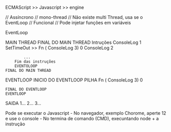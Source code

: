 ECMAScript >> Javascript >> engine

// Assíncrono
// mono-thread
//      Não existe multi Thread, usa se o EventLoop
// Funcional
//      Pode injetar funções em variáveis

EventLoop

MAIN THREAD
    FINAL DO MAIN THREAD
        Intruções
            ConsoleLog 1
            SetTimeOut >> Fn ( ConsoleLog 3) 0
            ConsoleLog 2

            ...
        Fim das instruções
        EVENTOLOOP
    FINAL DO MAIN THREAD

EVENTLOOP
    INICIO DO EVENTLOOP
        PILHA
            Fn ( ConsoleLog 3) 0

    FINAL DO EVENTLOOP
    EVENTLOOP

SAIDA
    1... 2... 3...



Pode se executar o Javascript 
    - No navegador, exemplo Chorome, aperte 12 e use o console
    - No termina de comando (CMD), execuntando node + a instrução


